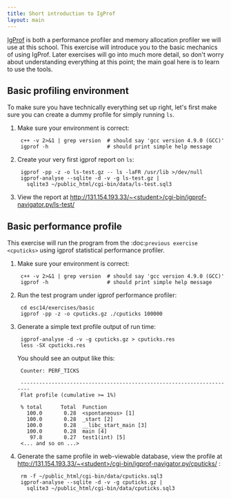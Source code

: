 ```yaml
---
title: Short introduction to IgProf
layout: main
---
```


[IgProf](<http://igprof.sourceforge.net>) is both a performance profiler and
memory allocation profiler we will use at this school.  This exercise will
introduce you to the basic mechanics of using IgProf.  Later exercises will
go into much more detail, so don't worry about understanding everything at
this point; the main goal here is to learn to use the tools.

Basic profiling environment
---------------------------

To make sure you have technically everything set up right, let's first make
sure you can create a dummy profile for simply running ``ls``.

1. Make sure your environment is correct:

        c++ -v 2>&1 | grep version  # should say 'gcc version 4.9.0 (GCC)'
        igprof -h                   # should print simple help message

2. Create your very first igprof report on ``ls``:

        igprof -pp -z -o ls-test.gz -- ls -laFR /usr/lib >/dev/null
        igprof-analyse --sqlite -d -v -g ls-test.gz |
          sqlite3 ~/public_html/cgi-bin/data/ls-test.sql3

3. View the report at http://131.154.193.33/~<student>/cgi-bin/igprof-navigator.py/ls-test/

Basic performance profile
-------------------------

This exercise will run the program from the :doc:`previous exercise <cputicks>`
using igprof statistical performance profiler.

1. Make sure your environment is correct:

        c++ -v 2>&1 | grep version  # should say 'gcc version 4.9.0 (GCC)'
        igprof -h                   # should print simple help message

2. Run the test program under igprof performance profiler:

        cd esc14/exercises/basic
        igprof -pp -z -o cputicks.gz ./cputicks 100000

3. Generate a simple text profile output of run time:

        igprof-analyse -d -v -g cputicks.gz > cputicks.res
        less -SX cputicks.res

   You should see an output like this:

        Counter: PERF_TICKS

        ----------------------------------------------------------------------
        Flat profile (cumulative >= 1%)

        % total      Total  Function
          100.0       0.28  <spontaneous> [1]
          100.0       0.28  _start [2]
          100.0       0.28  __libc_start_main [3]
          100.0       0.28  main [4]
           97.8       0.27  test1(int) [5]
        <... and so on ...>

4. Generate the same profile in web-viewable database, view the profile at
   http://131.154.193.33/~<student>/cgi-bin/igprof-navigator.py/cputicks/ :

        rm -f ~/public_html/cgi-bin/data/cputicks.sql3
        igprof-analyse --sqlite -d -v -g cputicks.gz |
          sqlite3 ~/public_html/cgi-bin/data/cputicks.sql3
